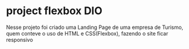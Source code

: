# project flexbox DIO

Nesse projeto foi criado uma Landing Page de uma empresa de Turismo, quem conteve o uso de  HTML e CSS(Flexbox),
fazendo o site ficar responsivo   

